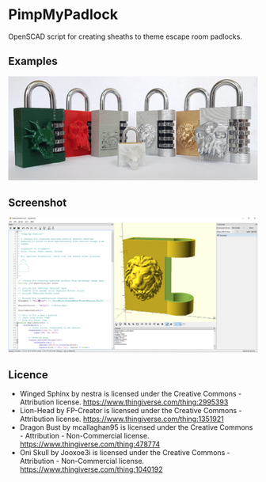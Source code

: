 # PimpMyPadlock
OpenSCAD script for creating sheaths to theme escape room padlocks.

## Examples
![Example Padlock Sheaths](PimpMyPadlock_Examples.jpg?raw=true "Example Padlock Sheaths")

## Screenshot
![Screenshot](screenshot.png?raw=true "Screenshot")

## Licence
 - Winged Sphinx by nestra is licensed under the Creative Commons - Attribution license. https://www.thingiverse.com/thing:2995393
 - Lion-Head by FP-Creator is licensed under the Creative Commons - Attribution license. https://www.thingiverse.com/thing:1351921
 - Dragon Bust by mcallaghan95 is licensed under the Creative Commons - Attribution - Non-Commercial license. https://www.thingiverse.com/thing:478774
 - Oni Skull by Jooxoe3i is licensed under the Creative Commons - Attribution - Non-Commercial license. https://www.thingiverse.com/thing:1040192
